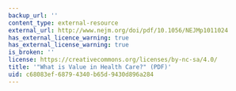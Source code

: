 ```yaml
---
backup_url: ''
content_type: external-resource
external_url: http://www.nejm.org/doi/pdf/10.1056/NEJMp1011024
has_external_licence_warning: true
has_external_license_warning: true
is_broken: ''
license: https://creativecommons.org/licenses/by-nc-sa/4.0/
title: '"What is Value in Health Care?" (PDF)'
uid: c68083ef-6879-4340-b65d-9430d896a284
---
```

